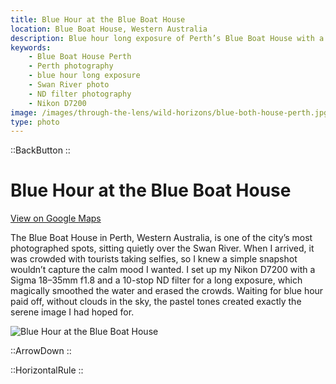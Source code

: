 ```yaml
---
title: Blue Hour at the Blue Boat House
location: Blue Boat House, Western Australia
description: Blue hour long exposure of Perth’s Blue Boat House with a 10-stop ND filter, capturing pastel skies and smooth waters on the Swan River.
keywords:
    - Blue Boat House Perth
    - Perth photography
    - blue hour long exposure
    - Swan River photo
    - ND filter photography
    - Nikon D7200
image: /images/through-the-lens/wild-horizons/blue-both-house-perth.jpg
type: photo
---
```


::BackButton
::

# Blue Hour at the Blue Boat House

<a href="https://www.google.com/maps/search/?api=1&query=Blue+Boat+House,+Western+Australia" target="_blank" rel="noopener noreferrer">View on Google Maps</a>

The Blue Boat House in Perth, Western Australia, is one of the city’s most photographed spots, sitting quietly over the Swan River. When I arrived, it was crowded with tourists taking selfies, so I knew a simple snapshot wouldn’t capture the calm mood I wanted. I set up my Nikon D7200 with a Sigma 18–35mm f1.8 and a 10-stop ND filter for a long exposure, which magically smoothed the water and erased the crowds. Waiting for blue hour paid off, without clouds in the sky, the pastel tones created exactly the serene image I had hoped for.

![Blue Hour at the Blue Boat House](/images/through-the-lens/wild-horizons/blue-both-house-perth.jpg)

<div class="mb-8"></div>

::ArrowDown
::

<div class="mb-8"></div>

::HorizontalRule
::
